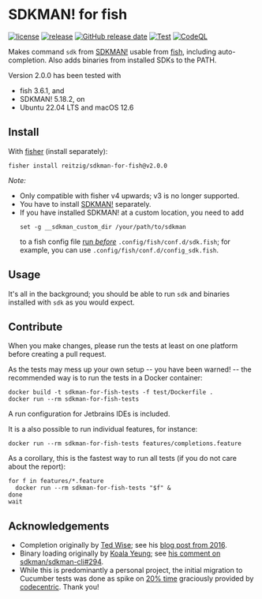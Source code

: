 # SDKMAN! for fish

[![license](https://img.shields.io/github/license/reitzig/sdkman-for-fish.svg)](https://github.com/reitzig/sdkman-for-fish/blob/main/LICENSE)
[![release](https://img.shields.io/github/release/reitzig/sdkman-for-fish.svg)](https://github.com/reitzig/sdkman-for-fish/releases/latest)
[![GitHub release date](https://img.shields.io/github/release-date/reitzig/sdkman-for-fish.svg)](https://github.com/reitzig/sdkman-for-fish/releases)
[![Test](https://github.com/reitzig/sdkman-for-fish/workflows/Tests/badge.svg?branch=main&event=push)](https://github.com/reitzig/sdkman-for-fish/actions?query=workflow%3ATests+branch%3Amain+event%3Apush++)
[![CodeQL](https://github.com/reitzig/sdkman-for-fish/actions/workflows/codeql-analysis.yml/badge.svg)](https://github.com/reitzig/sdkman-for-fish/actions/workflows/codeql-analysis.yml)

Makes command `sdk` from [SDKMAN!] usable from [fish], including auto-completion.
Also adds binaries from installed SDKs to the PATH.

Version 2.0.0 has been tested with 

 - fish 3.6.1, and 
 - SDKMAN! 5.18.2, on
 - Ubuntu 22.04 LTS and macOS 12.6

## Install

With [fisher] (install separately):

```
fisher install reitzig/sdkman-for-fish@v2.0.0
```

_Note:_ 

 - Only compatible with fisher v4 upwards; v3 is no longer supported.
 - You have to install [SDKMAN!] separately.
 - If you have installed SDKMAN! at a custom location, you need to add
   ```fish
   set -g __sdkman_custom_dir /your/path/to/sdkman
   ```
   to a fish config file
     [run _before_](https://fishshell.com/docs/current/language.html#configuration-files)
   `.config/fish/conf.d/sdk.fish`;
   for example, you can use `.config/fish/conf.d/config_sdk.fish`.


## Usage

It's all in the background; you should be able to run `sdk` and binaries installed
with `sdk` as you would expect.


## Contribute

When you make changes, 
please run the tests at least on one platform before creating a pull request.

As the tests may mess up your own setup
-- you have been warned! -- 
the recommended way is to run the tests in a Docker container:
 
```fish
docker build -t sdkman-for-fish-tests -f test/Dockerfile .
docker run --rm sdkman-for-fish-tests
```
   
A run configuration for Jetbrains IDEs is included.

It is a also possible to run individual features, for instance:

```fish
docker run --rm sdkman-for-fish-tests features/completions.feature
```

As a corollary, this is the fastest way to run all tests 
(if you do not care about the report):

```fish
for f in features/*.feature
  docker run --rm sdkman-for-fish-tests "$f" &
done
wait
```


## Acknowledgements

 * Completion originally by [Ted Wise](https://github.com/ctwise); see his
     [blog post from 2016](http://tedwise.com/2016/02/26/using-sdkman-with-the-fish-shell).
 * Binary loading originally by [Koala Yeung](https://github.com/yookoala);
     see [his comment on sdkman/sdkman-cli#294](https://github.com/sdkman/sdkman-cli/issues/294#issuecomment-318252058).
 * While this is predominantly a personal project,
   the initial migration to Cucumber tests was done as spike on
     [20% time](https://en.wikipedia.org/wiki/20%25_Project) 
   graciously provided by 
     [codecentric](https://codecentric.de).
   Thank you!

[SDKMAN!]: https://github.com/sdkman/sdkman-cli
[fish]: https://fishshell.com/
[fisher]: https://github.com/jorgebucaran/fisher
